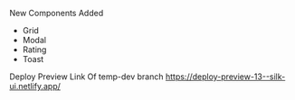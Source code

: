 New Components Added

- Grid
- Modal
- Rating
- Toast

Deploy Preview Link Of temp-dev branch https://deploy-preview-13--silk-ui.netlify.app/
